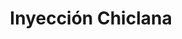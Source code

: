 ---
title: "Inyección Chiclana"
url: /ciudad-autonoma-de-buenos-aires/inyeccion-chiclana/
shop: Autoteile
---